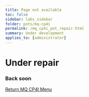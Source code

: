```yaml
---
title: Page not available
toc: false
sidebar: labs_sidebar
folder: pots/mq-cp4i
permalink: /mq_cp4i_pot_repair.html
summary: Under development
applies_to: [administrator]
---
```


# Under repair
### Back soon



[Return MQ CP4I Menu](mq_cp4i_pot_overview.html)
